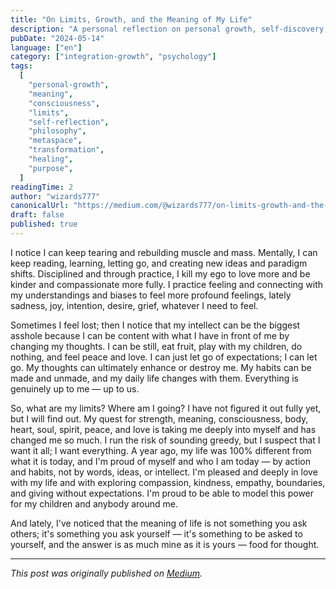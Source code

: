 ```yaml
---
title: "On Limits, Growth, and the Meaning of My Life"
description: "A personal reflection on personal growth, self-discovery, and finding meaning in life through continuous learning and emotional development."
pubDate: "2024-05-14"
language: ["en"]
category: ["integration-growth", "psychology"]
tags:
  [
    "personal-growth",
    "meaning",
    "consciousness",
    "limits",
    "self-reflection",
    "philosophy",
    "metaspace",
    "transformation",
    "healing",
    "purpose",
  ]
readingTime: 2
author: "wizards777"
canonicalUrl: "https://medium.com/@wizards777/on-limits-growth-and-the-meaning-of-my-life-77b24178018c"
draft: false
published: true
---
```


I notice I can keep tearing and rebuilding muscle and mass. Mentally, I can keep reading, learning, letting go, and creating new ideas and paradigm shifts. Disciplined and through practice, I kill my ego to love more and be kinder and compassionate more fully. I practice feeling and connecting with my understandings and biases to feel more profound feelings, lately sadness, joy, intention, desire, grief, whatever I need to feel.

Sometimes I feel lost; then I notice that my intellect can be the biggest asshole because I can be content with what I have in front of me by changing my thoughts. I can be still, eat fruit, play with my children, do nothing, and feel peace and love. I can just let go of expectations; I can let go. My thoughts can ultimately enhance or destroy me. My habits can be made and unmade, and my daily life changes with them. Everything is genuinely up to me — up to us.

So, what are my limits? Where am I going? I have not figured it out fully yet, but I will find out. My quest for strength, meaning, consciousness, body, heart, soul, spirit, peace, and love is taking me deeply into myself and has changed me so much. I run the risk of sounding greedy, but I suspect that I want it all; I want everything. A year ago, my life was 100% different from what it is today, and I'm proud of myself and who I am today — by action and habits, not by words, ideas, or intellect. I'm pleased and deeply in love with my life and with exploring compassion, kindness, empathy, boundaries, and giving without expectations. I'm proud to be able to model this power for my children and anybody around me.

And lately, I've noticed that the meaning of life is not something you ask others; it's something you ask yourself — it's something to be asked to yourself, and the answer is as much mine as it is yours — food for thought.

---

_This post was originally published on [Medium](https://medium.com/@wizards777/on-limits-growth-and-the-meaning-of-my-life-77b24178018c)._

